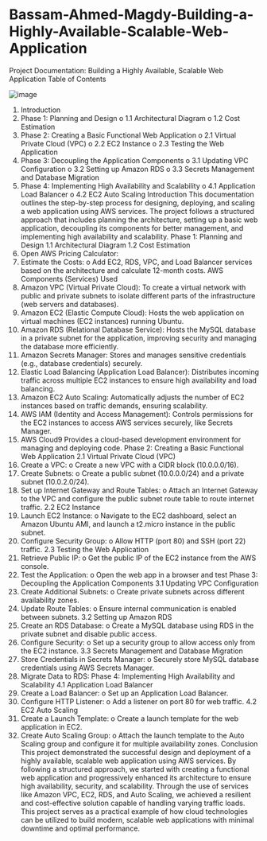 # Bassam-Ahmed-Magdy-Building-a-Highly-Available-Scalable-Web-Application
Project Documentation: Building 
a Highly Available, Scalable 
Web Application
Table of Contents

![image](https://github.com/user-attachments/assets/be9c9672-3b85-44b3-a76d-e2537b1eb040)

1. Introduction
2. Phase 1: Planning and Design
o 1.1 Architectural Diagram
o 1.2 Cost Estimation
3. Phase 2: Creating a Basic Functional Web Application
o 2.1 Virtual Private Cloud (VPC)
o 2.2 EC2 Instance
o 2.3 Testing the Web Application
4. Phase 3: Decoupling the Application Components
o 3.1 Updating VPC Configuration
o 3.2 Setting up Amazon RDS
o 3.3 Secrets Management and Database Migration
5. Phase 4: Implementing High Availability and Scalability
o 4.1 Application Load Balancer
o 4.2 EC2 Auto Scaling
Introduction
This documentation outlines the step-by-step process for designing, deploying, and 
scaling a web application using AWS services. The project follows a structured 
approach that includes planning the architecture, setting up a basic web application, 
decoupling its components for better management, and implementing high availability 
and scalability.
Phase 1: Planning and Design
1.1 Architectural Diagram
1.2 Cost Estimation
1. Open AWS Pricing Calculator:
2. Estimate the Costs:
o Add EC2, RDS, VPC, and Load Balancer services based on the 
architecture and calculate 12-month costs.
AWS Components (Services) Used
1. Amazon VPC (Virtual Private Cloud):
To create a virtual network with public and private subnets to isolate 
different parts of the infrastructure (web servers and databases).
2. Amazon EC2 (Elastic Compute Cloud):
Hosts the web application on virtual machines (EC2 instances) running 
Ubuntu.
3. Amazon RDS (Relational Database Service):
Hosts the MySQL database in a private subnet for the application, 
improving security and managing the database more efficiently.
4. Amazon Secrets Manager:
Stores and manages sensitive credentials (e.g., database credentials) 
securely.
5. Elastic Load Balancing (Application Load Balancer):
Distributes incoming traffic across multiple EC2 instances to ensure 
high availability and load balancing.
6. Amazon EC2 Auto Scaling:
Automatically adjusts the number of EC2 instances based on traffic 
demands, ensuring scalability.
7. AWS IAM (Identity and Access Management):
Controls permissions for the EC2 instances to access AWS services 
securely, like Secrets Manager.
8. AWS Cloud9
Provides a cloud-based development environment for managing and deploying 
code.
Phase 2: Creating a Basic Functional Web 
Application
2.1 Virtual Private Cloud (VPC)
1. Create a VPC:
o Create a new VPC with a CIDR block (10.0.0.0/16).
2. Create Subnets:
o Create a public subnet (10.0.0.0/24) and a private subnet (10.0.2.0/24).
3. Set up Internet Gateway and Route Tables:
o Attach an Internet Gateway to the VPC and configure the public subnet 
route table to route internet traffic.
2.2 EC2 Instance
1. Launch EC2 Instance:
o Navigate to the EC2 dashboard, select an Amazon Ubuntu AMI, and 
launch a t2.micro instance in the public subnet.
2. Configure Security Group:
o Allow HTTP (port 80) and SSH (port 22) traffic.
2.3 Testing the Web Application
1. Retrieve Public IP:
o Get the public IP of the EC2 instance from the AWS console.
2. Test the Application:
o Open the web app in a browser and test 
Phase 3: Decoupling the Application Components
3.1 Updating VPC Configuration
1. Create Additional Subnets:
o Create private subnets across different availability zones.
2. Update Route Tables:
o Ensure internal communication is enabled between subnets.
3.2 Setting up Amazon RDS
1. Create an RDS Database:
o Create a MySQL database using RDS in the private subnet and disable 
public access.
2. Configure Security:
o Set up a security group to allow access only from the EC2 instance.
3.3 Secrets Management and Database Migration
1. Store Credentials in Secrets Manager:
o Securely store MySQL database credentials using AWS Secrets 
Manager.
2. Migrate Data to RDS:
Phase 4: Implementing High Availability and 
Scalability
4.1 Application Load Balancer
1. Create a Load Balancer:
o Set up an Application Load Balancer.
2. Configure HTTP Listener:
o Add a listener on port 80 for web traffic.
4.2 EC2 Auto Scaling
1. Create a Launch Template:
o Create a launch template for the web application in EC2.
2. Create Auto Scaling Group:
o Attach the launch template to the Auto Scaling group and configure it 
for multiple availability zones.
Conclusion
This project demonstrated the successful design and deployment of a highly 
available, scalable web application using AWS services. By following a 
structured approach, we started with creating a functional web application and 
progressively enhanced its architecture to ensure high availability, security, 
and scalability. Through the use of services like Amazon VPC, EC2, RDS, and 
Auto Scaling, we achieved a resilient and cost-effective solution capable of 
handling varying traffic loads. This project serves as a practical example of 
how cloud technologies can be utilized to build modern, scalable web 
applications with minimal downtime and optimal performance.
